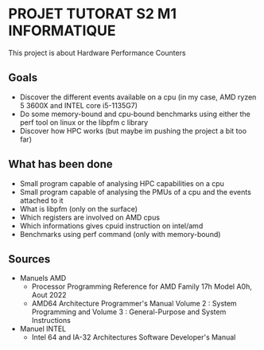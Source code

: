 # PROJET TUTORAT S2 M1 INFORMATIQUE

This project is about Hardware Performance Counters

## Goals

- Discover the different events available on a cpu (in my case, AMD ryzen 5 3600X and INTEL core i5-1135G7)
- Do some memory-bound and cpu-bound benchmarks using either the perf tool on linux or the libpfm c library
- Discover how HPC works (but maybe im pushing the project a bit too far)

## What has been done 

- Small program capable of analysing HPC capabilities on a cpu 
- Small program capable of analysing the PMUs of a cpu and the events attached to it 
- What is libpfm (only on the surface)
- Which registers are involved on AMD cpus 
- Which informations gives cpuid instruction on intel/amd 
- Benchmarks using perf command (only with memory-bound)

## Sources

- Manuels AMD 
    - Processor Programming Reference for AMD Family 17h Model A0h, Aout 2022
    - AMD64 Architecture Programmer's Manual Volume 2 : System Programming and Volume 3 : General-Purpose and System Instructions
- Manuel INTEL 
    - Intel 64 and IA-32 Architectures Software Developer's Manual


